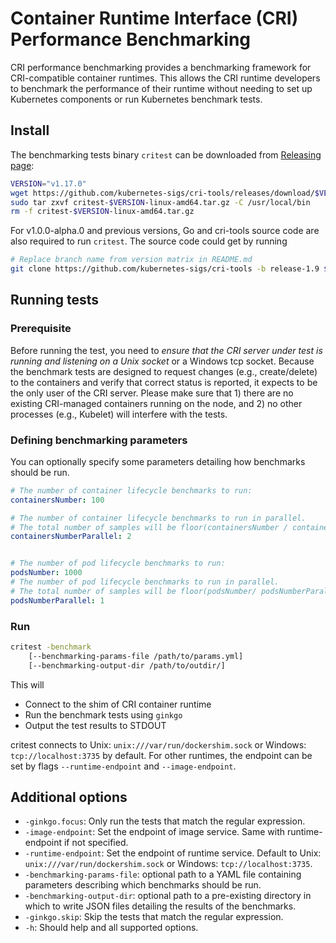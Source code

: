 # Container Runtime Interface (CRI) Performance Benchmarking

CRI performance benchmarking provides a benchmarking framework for CRI-compatible container runtimes.  This allows the CRI runtime developers to benchmark the performance of their runtime without needing to set up Kubernetes components or run Kubernetes benchmark tests.

## Install

The benchmarking tests binary `critest` can be downloaded from [Releasing page](https://github.com/kubernetes-sigs/cri-tools/releases):

```sh
VERSION="v1.17.0"
wget https://github.com/kubernetes-sigs/cri-tools/releases/download/$VERSION/critest-$VERSION-linux-amd64.tar.gz
sudo tar zxvf critest-$VERSION-linux-amd64.tar.gz -C /usr/local/bin
rm -f critest-$VERSION-linux-amd64.tar.gz
```

For v1.0.0-alpha.0 and previous versions, Go and cri-tools source code are also required to run `critest`. The source code could get by running

```sh
# Replace branch name from version matrix in README.md
git clone https://github.com/kubernetes-sigs/cri-tools -b release-1.9 $GOPATH/src/github.com/kubernetes-sigs/cri-tools
```

## Running tests

### Prerequisite

Before running the test, you need to _ensure that the CRI server under test is running and listening on a Unix socket_ or a Windows tcp socket. Because the benchmark tests are designed to request changes (e.g., create/delete) to the containers and verify that correct status is reported, it expects to be the only user of the CRI server. Please make sure that 1) there are no existing CRI-managed containers running on the node, and 2) no other processes (e.g., Kubelet) will interfere with the tests.

### Defining benchmarking parameters

You can optionally specify some parameters detailing how benchmarks should be run.

```yaml
# The number of container lifecycle benchmarks to run:
containersNumber: 100

# The number of container lifecycle benchmarks to run in parallel.
# The total number of samples will be floor(containersNumber / containersNumberParallel)
containersNumberParallel: 2


# The number of pod lifecycle benchmarks to run:
podsNumber: 1000
# The number of pod lifecycle benchmarks to run in parallel.
# The total number of samples will be floor(podsNumber/ podsNumberParallel)
podsNumberParallel: 1
```

### Run

```sh
critest -benchmark
    [--benchmarking-params-file /path/to/params.yml]
    [--benchmarking-output-dir /path/to/outdir/]
```

This will

- Connect to the shim of CRI container runtime
- Run the benchmark tests using `ginkgo`
- Output the test results to STDOUT

critest connects to Unix: `unix:///var/run/dockershim.sock` or Windows: `tcp://localhost:3735` by default. For other runtimes, the endpoint can be set by flags `--runtime-endpoint` and `--image-endpoint`.

## Additional options

- `-ginkgo.focus`: Only run the tests that match the regular expression.
- `-image-endpoint`: Set the endpoint of image service. Same with runtime-endpoint if not specified.
- `-runtime-endpoint`: Set the endpoint of runtime service. Default to Unix: `unix:///var/run/dockershim.sock` or Windows: `tcp://localhost:3735`.
- `-benchmarking-params-file`: optional path to a YAML file containing parameters describing which
benchmarks should be run.
- `-benchmarking-output-dir`: optional path to a pre-existing directory in which to write JSON
  files detailing the results of the benchmarks.
- `-ginkgo.skip`: Skip the tests that match the regular expression.
- `-h`: Should help and all supported options.
